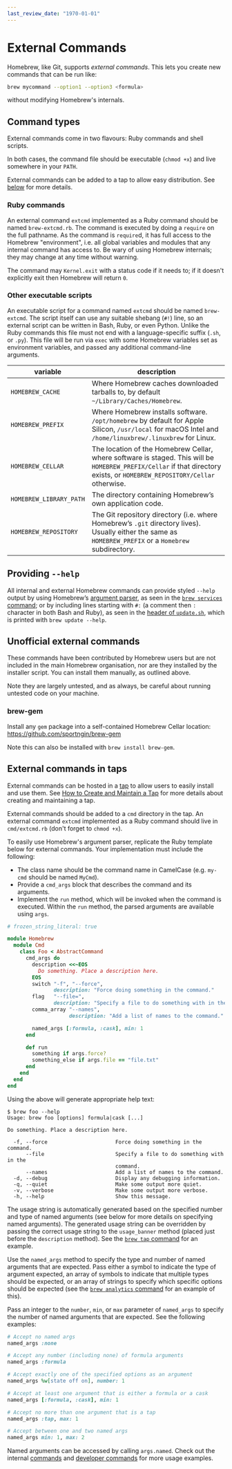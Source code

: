 ```yaml
---
last_review_date: "1970-01-01"
---
```


# External Commands

Homebrew, like Git, supports *external commands*. This lets you create new commands that can be run like:

```sh
brew mycommand --option1 --option3 <formula>
```

without modifying Homebrew's internals.

## Command types

External commands come in two flavours: Ruby commands and shell scripts.

In both cases, the command file should be executable (`chmod +x`) and live somewhere in your `PATH`.

External commands can be added to a tap to allow easy distribution. See [below](#external-commands-in-taps) for more details.

### Ruby commands

An external command `extcmd` implemented as a Ruby command should be named `brew-extcmd.rb`. The command is executed by doing a `require` on the full pathname. As the command is `require`d, it has full access to the Homebrew "environment", i.e. all global variables and modules that any internal command has access to. Be wary of using Homebrew internals; they may change at any time without warning.

The command may `Kernel.exit` with a status code if it needs to; if it doesn't explicitly exit then Homebrew will return `0`.

### Other executable scripts

An executable script for a command named `extcmd` should be named `brew-extcmd`. The script itself can use any suitable shebang (`#!`) line, so an external script can be written in Bash, Ruby, or even Python. Unlike the Ruby commands this file must not end with a language-specific suffix (`.sh`, or `.py`). This file will be run via `exec` with some Homebrew variables set as environment variables, and passed any additional command-line arguments.

| variable               | description |
| ---------------------- | ----------- |
| `HOMEBREW_CACHE`       | Where Homebrew caches downloaded tarballs to, by default `~/Library/Caches/Homebrew`. |
| `HOMEBREW_PREFIX`      | Where Homebrew installs software. `/opt/homebrew` by default for Apple Silicon, `/usr/local` for macOS Intel and `/home/linuxbrew/.linuxbrew` for Linux. |
| `HOMEBREW_CELLAR`      | The location of the Homebrew Cellar, where software is staged. This will be `HOMEBREW_PREFIX/Cellar` if that directory exists, or `HOMEBREW_REPOSITORY/Cellar` otherwise. |
| `HOMEBREW_LIBRARY_PATH`| The directory containing Homebrew’s own application code. |
| `HOMEBREW_REPOSITORY`  | The Git repository directory (i.e. where Homebrew’s `.git` directory lives). Usually either the same as `HOMEBREW_PREFIX` or a `Homebrew` subdirectory. |

## Providing `--help`

All internal and external Homebrew commands can provide styled `--help` output by using Homebrew’s [argument parser](https://rubydoc.brew.sh/Homebrew/CLI/Parser), as seen in the [`brew services` command](https://github.com/Homebrew/homebrew-services/blob/HEAD/cmd/services.rb); or by including lines starting with `#:` (a comment then `:` character in both Bash and Ruby), as seen in the [header of `update.sh`](https://github.com/Homebrew/brew/blob/cf7def0c68903814c6b4e04a55fe8f3cb3f5605e/Library/Homebrew/cmd/update.sh#L1-L10), which is printed with `brew update --help`.

## Unofficial external commands

These commands have been contributed by Homebrew users but are not included in the main Homebrew organisation, nor are they installed by the installer script. You can install them manually, as outlined above.

Note they are largely untested, and as always, be careful about running untested code on your machine.

### brew-gem

Install any `gem` package into a self-contained Homebrew Cellar location: <https://github.com/sportngin/brew-gem>

Note this can also be installed with `brew install brew-gem`.

## External commands in taps

External commands can be hosted in a [tap](Taps.md) to allow users to easily install and use them. See [How to Create and Maintain a Tap](How-to-Create-and-Maintain-a-Tap.md) for more details about creating and maintaining a tap.

External commands should be added to a `cmd` directory in the tap. An external command `extcmd` implemented as a Ruby command should live in `cmd/extcmd.rb` (don't forget to `chmod +x`).

To easily use Homebrew's argument parser, replicate the Ruby template below for external commands. Your implementation must include the following:

- The class name should be the command name in CamelCase (e.g. `my-cmd` should be named `MyCmd`).
- Provide a `cmd_args` block that describes the command and its arguments.
- Implement the `run` method, which will be invoked when the command is executed. Within the `run` method, the parsed arguments are available using `args`.

```ruby
# frozen_string_literal: true

module Homebrew
  module Cmd
    class Foo < AbstractCommand
      cmd_args do
        description <<~EOS
          Do something. Place a description here.
        EOS
        switch "-f", "--force",
               description: "Force doing something in the command."
        flag   "--file=",
               description: "Specify a file to do something with in the command."
        comma_array "--names",
                    description: "Add a list of names to the command."

        named_args [:formula, :cask], min: 1
      end

      def run
        something if args.force?
        something_else if args.file == "file.txt"
      end
    end
  end
end
```

Using the above will generate appropriate help text:

```console
$ brew foo --help
Usage: brew foo [options] formula|cask [...]

Do something. Place a description here.

  -f, --force                      Force doing something in the command.
      --file                       Specify a file to do something with in the
                                   command.
      --names                      Add a list of names to the command.
  -d, --debug                      Display any debugging information.
  -q, --quiet                      Make some output more quiet.
  -v, --verbose                    Make some output more verbose.
  -h, --help                       Show this message.
```

The usage string is automatically generated based on the specified number and type of named arguments (see below for more details on specifying named arguments). The generated usage string can be overridden by passing the correct usage string to the `usage_banner` method (placed just before the `description` method). See the [`brew tap` command](https://github.com/Homebrew/brew/blob/HEAD/Library/Homebrew/cmd/tap.rb) for an example.

Use the `named_args` method to specify the type and number of named arguments that are expected. Pass either a symbol to indicate the type of argument expected, an array of symbols to indicate that multiple types should be expected, or an array of strings to specify which specific options should be expected (see the [`brew analytics` command](https://github.com/Homebrew/brew/blob/HEAD/Library/Homebrew/cmd/analytics.rb) for an example of this).

Pass an integer to the `number`, `min`, or `max` parameter of `named_args` to specify the number of named arguments that are expected. See the following examples:

```ruby
# Accept no named args
named_args :none

# Accept any number (including none) of formula arguments
named_args :formula

# Accept exactly one of the specified options as an argument
named_args %w[state off on], number: 1

# Accept at least one argument that is either a formula or a cask
named_args [:formula, :cask], min: 1

# Accept no more than one argument that is a tap
named_args :tap, max: 1

# Accept between one and two named args
named_args min: 1, max: 2
```

Named arguments can be accessed by calling `args.named`. Check out the internal [commands](https://github.com/Homebrew/brew/tree/HEAD/Library/Homebrew/cmd) and [developer commands](https://github.com/Homebrew/brew/tree/HEAD/Library/Homebrew/dev-cmd) for more usage examples.
